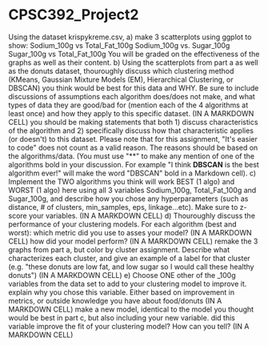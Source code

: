 # CPSC392_Project2
Using the dataset krispykreme.csv,
a) make 3 scatterplots using ggplot to show:
Sodium_100g vs Total_Fat_100g
Sodium_100g vs. Sugar_100g
Sugar_100g vs Total_Fat_100g
You will be graded on the effectiveness of the graphs as well as their content.
b) Using the scatterplots from part a as well as the donuts dataset, thouroughly discuss which clustering method (KMeans, Gaussian Mixture Models (EM), Hierarchical Clustering, or DBSCAN) you think would be best for this data and WHY. Be sure to include discussions of assumptions each algorithm does/does not make, and what types of data they are good/bad for (mention each of the 4 algorithms at least once) and how they apply to this specific dataset. (IN A MARKDOWN CELL)
you should be making statements that both 1) discuss characteristics of the algorithm and 2) specifically discuss how that characteristic applies (or doesn't) to this dataset.
Please note that for this assignment, "It's easier to code" does not count as a valid reason. The reasons should be based on the algorithms/data.
(You must use "**" to make any mention of one of the algorithms bold in your discussion. For example "I think **DBSCAN** is the best algorithm ever!" will make the word "DBSCAN" bold in a Markdown cell).
c) Implement the TWO algorithms you think will work BEST (1 algo) and WORST (1 algo) here using all 3 variables Sodium_100g, Total_Fat_100g and Sugar_100g, and describe how you chose any hyperparameters (such as distance, # of clusters, min_samples, eps, linkage...etc). Make sure to z-score your variables. (IN A MARKDOWN CELL)
d) Thouroughly discuss the performance of your clustering models. For each algorithm (best and worst):
which metric did you use to asses your model? (IN A MARKDOWN CELL)
how did your model perform? (IN A MARKDOWN CELL)
remake the 3 graphs from part a, but color by cluster assignment. Describe what characterizes each cluster, and give an example of a label for that cluster (e.g. "these donuts are low fat, and low sugar so I would call these healthy donuts") (IN A MARKDOWN CELL)
e) Choose ONE other of the _100g variables from the data set to add to your clustering model to improve it.
explain why you chose this variable. Either based on improvement in metrics, or outside knowledge you have about food/donuts (IN A MARKDOWN CELL)
make a new model, identical to the model you thought would be best in part c, but also including your new variable.
did this variable improve the fit of your clustering model? How can you tell? (IN A MARKDOWN CELL)
